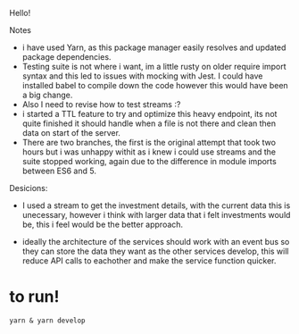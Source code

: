 Hello!

Notes

- i have used Yarn, as this package manager easily resolves and updated package dependencies.
- Testing suite is not where i want, im a little rusty on older require import syntax and this led to issues with mocking with Jest. I could have installed babel to compile down the code however this would have been a big change.
- Also I need to revise how to test streams :?
- i started a TTL feature to try and optimize this heavy endpoint, its not quite finished it should handle when a file is not there and clean then data on start of the server.
- There are two branches, the first is the original attempt that took two hours but i was unhappy withit as i knew i could use streams and the suite stopped working, again due to the difference in module imports between ES6 and 5.

Desicions:

- I used a stream to get the investment details, with the current data this is unecessary, however i think with larger data that i felt investments would be, this i feel would be the better approach.

- ideally the architecture of the services should work with an event bus so they can store the data they want as the other services develop, this will reduce API calls to eachother and make the service function quicker.

# to run!
`yarn & yarn develop`

